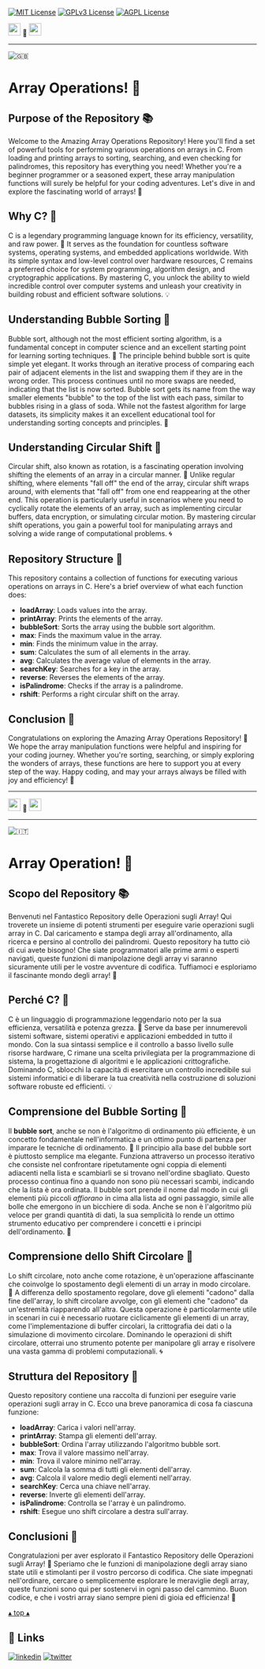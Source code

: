 [![MIT License](https://img.shields.io/badge/License-MIT-green.svg)](https://choosealicense.com/licenses/mit/)
[![GPLv3 License](https://img.shields.io/badge/License-GPL%20v3-yellow.svg)](https://opensource.org/licenses/)
[![AGPL License](https://img.shields.io/badge/license-AGPL-blue.svg)](http://www.gnu.org/licenses/agpl-3.0)

<a name="TOP"></a>

<a href="#IT"><img style="height:25px" src="https://em-content.zobj.net/thumbs/60/whatsapp/352/flag-italy_1f1ee-1f1f9.png" /></a>
🤍
<a href="#EN"><img style="height:25px" src="https://em-content.zobj.net/thumbs/60/whatsapp/352/flag-united-kingdom_1f1ec-1f1e7.png" /></a>

<hr />


![🇬🇧](https://em-content.zobj.net/thumbs/60/whatsapp/352/flag-united-kingdom_1f1ec-1f1e7.png) <a name="EN"></a>
# Array Operations! 🚀

## Purpose of the Repository 📚

Welcome to the Amazing Array Operations Repository!
Here you'll find a set of powerful tools for performing various operations on arrays in C.
From loading and printing arrays to sorting, searching, and even checking for palindromes, this repository has everything you need!
Whether you're a beginner programmer or a seasoned expert, these array manipulation functions will surely be helpful for your coding adventures.
Let's dive in and explore the fascinating world of arrays! 🎉

## Why C? 🤔

C is a legendary programming language known for its efficiency, versatility, and raw power.
🚀 It serves as the foundation for countless software systems, operating systems, and embedded applications worldwide.
With its simple syntax and low-level control over hardware resources, C remains a preferred choice for system programming, algorithm design, and cryptographic applications.
By mastering C, you unlock the ability to wield incredible control over computer systems and unleash your creativity in building robust and efficient software solutions. 💡

## Understanding Bubble Sorting 🛁

Bubble sort, although not the most efficient sorting algorithm, is a fundamental concept in computer science and an excellent starting point for learning sorting techniques.
🔄 The principle behind bubble sort is quite simple yet elegant.
It works through an iterative process of comparing each pair of adjacent elements in the list and swapping them if they are in the wrong order.
This process continues until no more swaps are needed, indicating that the list is now sorted.
Bubble sort gets its name from the way smaller elements "bubble" to the top of the list with each pass, similar to bubbles rising in a glass of soda.
While not the fastest algorithm for large datasets, its simplicity makes it an excellent educational tool for understanding sorting concepts and principles. 🎈

## Understanding Circular Shift 🔄

Circular shift, also known as rotation, is a fascinating operation involving shifting the elements of an array in a circular manner.
🔁 Unlike regular shifting, where elements "fall off" the end of the array, circular shift wraps around, with elements that "fall off" from one end reappearing at the other end.
This operation is particularly useful in scenarios where you need to cyclically rotate the elements of an array, such as implementing circular buffers, data encryption, or simulating circular motion.
By mastering circular shift operations, you gain a powerful tool for manipulating arrays and solving a wide range of computational problems. 🌀

## Repository Structure 📁

This repository contains a collection of functions for executing various operations on arrays in C.
Here's a brief overview of what each function does:

- **loadArray**: Loads values into the array.
- **printArray**: Prints the elements of the array.
- **bubbleSort**: Sorts the array using the bubble sort algorithm.
- **max**: Finds the maximum value in the array.
- **min**: Finds the minimum value in the array.
- **sum**: Calculates the sum of all elements in the array.
- **avg**: Calculates the average value of elements in the array.
- **searchKey**: Searches for a key in the array.
- **reverse**: Reverses the elements of the array.
- **isPalindrome**: Checks if the array is a palindrome.
- **rshift**: Performs a right circular shift on the array.

## Conclusion 🎉

Congratulations on exploring the Amazing Array Operations Repository!
🚀 We hope the array manipulation functions were helpful and inspiring for your coding journey.
Whether you're sorting, searching, or simply exploring the wonders of arrays, these functions are here to support you at every step of the way.
Happy coding, and may your arrays always be filled with joy and efficiency! 🌟


<hr/>

<a href="#IT"><img style="height:25px" src="https://em-content.zobj.net/thumbs/60/whatsapp/352/flag-italy_1f1ee-1f1f9.png" /></a> 🤍 <a href="#EN"><img style="height:25px" src="https://em-content.zobj.net/thumbs/60/whatsapp/352/flag-united-kingdom_1f1ec-1f1e7.png" /></a>

<hr />


![🇮🇹](https://em-content.zobj.net/thumbs/60/whatsapp/352/flag-italy_1f1ee-1f1f9.png) <a name="IT"></a>
# Array Operation! 🚀

## Scopo del Repository 📚

Benvenuti nel Fantastico Repository delle Operazioni sugli Array!
Qui troverete un insieme di potenti strumenti per eseguire varie operazioni sugli array in C.
Dal caricamento e stampa degli array all'ordinamento, alla ricerca e persino al controllo dei palindromi.
Questo repository ha tutto ciò di cui avete bisogno!
Che siate programmatori alle prime armi o esperti navigati, queste funzioni di manipolazione degli array vi saranno sicuramente utili per le vostre avventure di codifica.
Tuffiamoci e esploriamo il fascinante mondo degli array! 🎉

## Perché C? 🤔

C è un linguaggio di programmazione leggendario noto per la sua efficienza, versatilità e potenza grezza.
🚀 Serve da base per innumerevoli sistemi software, sistemi operativi e applicazioni embedded in tutto il mondo.
Con la sua sintassi semplice e il controllo a basso livello sulle risorse hardware, C rimane una scelta privilegiata per la programmazione di sistema, la progettazione di algoritmi e le applicazioni crittografiche.
Dominando C, sblocchi la capacità di esercitare un controllo incredibile sui sistemi informatici e di liberare la tua creatività nella costruzione di soluzioni software robuste ed efficienti. 💡

## Comprensione del Bubble Sorting 🛁

Il **bubble sort**, anche se non è l'algoritmo di ordinamento più efficiente, è un concetto fondamentale nell'informatica e un ottimo punto di partenza per imparare le tecniche di ordinamento.
🔄 Il principio alla base del bubble sort è piuttosto semplice ma elegante.
Funziona attraverso un processo iterativo che consiste nel confrontare ripetutamente ogni coppia di elementi adiacenti nella lista e scambiarli se si trovano nell'ordine sbagliato.
Questo processo continua fino a quando non sono più necessari scambi, indicando che la lista è ora ordinata.
Il bubble sort prende il nome dal modo in cui gli elementi più piccoli *affiorano* in cima alla lista ad ogni passaggio, simile alle bolle che emergono in un bicchiere di soda.
Anche se non è l'algoritmo più veloce per grandi quantità di dati, la sua semplicità lo rende un ottimo strumento educativo per comprendere i concetti e i principi dell'ordinamento. 🎈

## Comprensione dello Shift Circolare 🔄

Lo shift circolare, noto anche come rotazione, è un'operazione affascinante che coinvolge lo spostamento degli elementi di un array in modo circolare.
🔁 A differenza dello spostamento regolare, dove gli elementi "cadono" dalla fine dell'array, lo shift circolare avvolge, con gli elementi che "cadono" da un'estremità riapparendo all'altra.
Questa operazione è particolarmente utile in scenari in cui è necessario ruotare ciclicamente gli elementi di un array, come l'implementazione di buffer circolari, la crittografia dei dati o la simulazione di movimento circolare.
Dominando le operazioni di shift circolare, otterrai uno strumento potente per manipolare gli array e risolvere una vasta gamma di problemi computazionali. 🌀

## Struttura del Repository 📁

Questo repository contiene una raccolta di funzioni per eseguire varie operazioni sugli array in C.
Ecco una breve panoramica di cosa fa ciascuna funzione:

- **loadArray**: Carica i valori nell'array.
- **printArray**: Stampa gli elementi dell'array.
- **bubbleSort**: Ordina l'array utilizzando l'algoritmo bubble sort.
- **max**: Trova il valore massimo nell'array.
- **min**: Trova il valore minimo nell'array.
- **sum**: Calcola la somma di tutti gli elementi dell'array.
- **avg**: Calcola il valore medio degli elementi nell'array.
- **searchKey**: Cerca una chiave nell'array.
- **reverse**: Inverte gli elementi dell'array.
- **isPalindrome**: Controlla se l'array è un palindromo.
- **rshift**: Esegue uno shift circolare a destra sull'array.

## Conclusioni 🎉

Congratulazioni per aver esplorato il Fantastico Repository delle Operazioni sugli Array! 🚀 Speriamo che le funzioni di manipolazione degli array siano state utili e stimolanti per il vostro percorso di codifica.
Che siate impegnati nell'ordinare, cercare o semplicemente esplorare le meraviglie degli array, queste funzioni sono qui per sostenervi in ogni passo del cammino.
Buon codice, e che i vostri array siano sempre pieni di gioia ed efficienza! 🌟


<a href="#TOP">&utrif; top &utrif;</a>

## 🔗 Links
[![linkedin](https://img.shields.io/badge/linkedin-0A66C2?style=for-the-badge&logo=linkedin&logoColor=white)](https://www.linkedin.com/in/biagio-rosario-greco-77145774/)
[![twitter](https://img.shields.io/badge/twitter-1DA1F2?style=for-the-badge&logo=twitter&logoColor=white)](https://twitter.com/birg_81)
